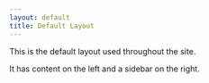 ```yaml
---
layout: default
title: Default Layout
---
```

This is the default layout used throughout the site.

It has content on the left and a sidebar on the right.